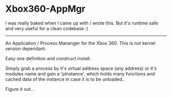 # Xbox360-AppMgr
I was really baked when I came up with / wrote this. But it's runtime safe and very useful for a clean codebase :)

--------------------------------

An Application / Process Mananger for the Xbox 360.
This is not kernel version dependant.

Easy one definition and construct install.

Simply grab a process by it's virtual address space (any address) or it's modules name and gain a 'pInstance', which holds many functions and cached data of the instance in case it is to be unloaded..

Figure it out...
